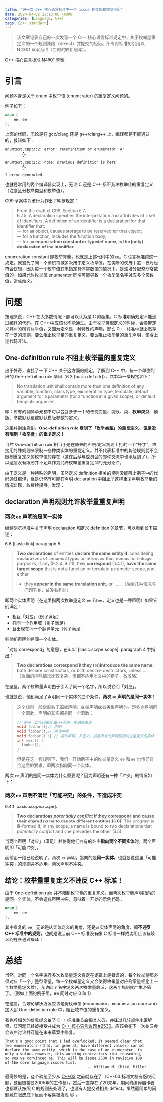 ```yaml
---
title: "记一次 C++ 核心语言标准中一个 issue 的发现和提交经历"
date: 2024-04-02 22:10:00 +0800
categories: [Language, C++]
tags: [c++ standard]
---
```


> 该文章记录自己的一次发现一个 C++ 核心语言标准规定中，关于枚举量重定义的一个规则缺陷（defect）并提交的经历。所有对标准的引用以 N4901 草案为准（当时的较新版本）。

[C++ 核心语言标准 N4901 草案](http://www.open-std.org/jtc1/sc22/wg21/docs/papers/2021/n4901.pdf)

# 引言

问题本身是关于 enum 中枚举值 (enumerator) 的重复定义问题的。

例子如下：

```c++
enum {
	ee, ee
};
```

上面的代码，无论是在 gcc/clang 还是 g++/clang++ 上，编译都是不能通过的，报错如下：
```
enumtest.cpp:3:2: error: redefinition of enumerator 'A'
        A,
        ^
enumtest.cpp:2:2: note: previous definition is here
        A,
        ^
1 error generated.
```

也就是常用的两个编译器实现上，无论 C 还是 C++ 都不允许枚举值的重复定义（注意区分枚举类型和枚举值）。

C99 草案中对该行为作出了明确规定：
> From the draft of C99, Section 6.7:  
> 6.7.5.  A declaration specifies the interpretation and attributes of a set of identifiers. A definition of an identifier is a declaration for that identifier that:  
> — for an object, causes storage to be reserved for that object;  
> — for a function, includes the function body;   
> — for an **enumeration constant or typedef name, is the (only) declaration of the identifier.**  

enumeration constant 即枚举常量，也就是上述代码中的 `ee`。C 语言标准的这一规定，就避免了同一个标识符被多次用于定义枚举值。在实际的使用中这一行为也符合逻辑，因为每一个枚举值在未指定具体常数值的情况下，是递增分配整形常数值的，如果允许枚举值 enumerator 同名可能导致一个枚举值名字对应多个常数值，造成歧义。

# 问题

按理来说，C++ 在大多数情况下都可以认为是 C 的超集，C 标准明确规定不能通过编译的代码，在 C++ 中应该也不能通过。由于枚举类型定义的时候，会顺带定义其中的所有枚举值，又因为定义是一种特殊的声明，那么 C++ 标准中就必然存在一定的规则，要么阻止枚举量的重复定义，要么阻止枚举量的重复声明，使得上述代码非法。

## One-definition rule 不阻止枚举量的重复定义

出于好奇，查找了一下 C++ 关于这方面的规定，了解到 C++ 中，有一个单独列出的 One-definition rule 条目（6.3 [basic.def.odr]），其中第一条规定如下：

> No translation unit shall contain more than one definition of any variable, function, class type, enumeration type, template, default argument for a parameter (for a function in a given scope), or default template argument.

即：所有的翻译单元都不可以包含多于一个的任何变量、函数、类、**枚举类型**、模版、参数默认值或默认模版参数的定义。

这里特别注意到，**One-definition rule 限制了「枚举类型」的重复定义，但是没有限制「枚举量」的重复定义！**

当然 One-definition rule 相当于是在原来的声明/定义规则上打的一个“补丁”，直接用特殊规则来限制一些种类实体的重复定义。并不代表标准中的其他规则就不会限制重复定义的枚举值的存在（这在后续与委员会的邮件交流中也涉及到了），所以这里没有限制并不足以作为允许枚举量重复定义的充分条件。

由于定义是一种特殊的声明，虽然定义 definition 相关的规则没能阻止例子中的代码通过编译，但是仍然有可能在声明 declaration 中阻止了这样重复声明枚举量的情况出现，故继续探寻，发现：

## declaration 声明规则允许枚举量重复声明

### 两次 `ee` 声明的是同一实体
继续浏览标准中关于声明 declaration 和定义 definition 的章节，可以看到如下描述：

6.6 [basic.link] paragraph 8:
> **Two declarations** of entities **declare the same entity if**, considering declarations of unnamed types to introduce their names for linkage purposes, if any (9.2.4, 9.7.1), they **correspond** (6.4.1), **have the same target scope** that is not a function or template parameter scope, and either
> - they **appear in the same translation unit**, or....... （后续几种情况与问题无关，故没有列出）

即两个实体声明（在这里指两次枚举量定义 `ee` 和 `ee`，定义也是一种声明）如果它们满足：
* 相互「对应」（例子满足）
* 在同一个作用域（例子满足）
* 且出现在同一个翻译单元（例子满足）

则他们声明的是同一个实体。

「对应 correspond」的意思，在6.4.1 [basic.scope.scope], paragraph 4 中指出：
> **Two declarations correspond if they (re)introduce the same name**, both declare constructors, or both declare destructors, unless......  
> （后面的排除情况比较复杂，但都不适用本文中的例子，故省略）

在这里，两个枚举量声明由于引入了同一个名字，所以说它们「对应」。

也就是说，他们满足了声明同一个实体的三个条件，**两次 `ee` 声明的是同一实体**！

> 这个规则一般是服务于函数声明、变量声明或者类型声明的，即多次声明同一个函数，声明的其实都是同一个函数：
> ```c++
> // 例子：此代码是合法C++程序，能通过编译
> void foobar();// 声明
> void foobar();// 再次声明
> void foobar() {} // 再次声明，并定义，前面所有的声明都指向这里定义的实体
> int main() {
> 	foobar();
> }
> ```
> 但是在这一套规则下，我们一开始例子中的枚举量定义 `ee` 和 `ee` 也恰好符合这里的要求，即两次指向同一个实体。

两次 `ee` 声明的是同一实体为什么重要呢？因为声明还有一种「冲突」的情况如下：

### 两次 `ee` 声明不满足「可能冲突」的条件，不造成冲突

6.4.1 [basic.scope.scope]:
> **Two declarations _potentially conflict_ if they correspond and cause their shared name to denote different entities (6.6)**. The program is ill-formed if, in any scope, a name is bound to two declarations that _potentially conflict_ and one precedes the other (6.5).

当两个声明「对应」（满足）并使得他们共有的名字**指向两个不同实体时**，两个声明即「可能冲突」。

而前面一段已经说明了，两次 `ee` 声明，指向的是**同一实体**，也就是说这里「可能冲突」的规则并不适用，两次声明不冲突。

## 结论：枚举量重复定义不违反 C++ 标准！

由于 One-definition rule 并不限制枚举量的重复定义，而两次枚举量声明指向的是同一个实体，不会造成声明冲突，意味着一开始的示例代码：

```c++
enum {
	ee, ee
};
```

其中重复的 `ee`，无论是从实体定义的角度，还是从实体声明的角度，都**不违反 C++ 标准中的规则**，也就是说当前 C++ 标准没有像 C 标准一样成功阻止该有歧义的程序通过编译！

# 总结

当然，对同一个名字进行多次枚举量定义肯定在逻辑上是错误的，每个枚举量都必须对应「一个」整型常量，每一个枚举量定义又会使得枚举量对应的常量相比上一个枚举量定义增1，允许同个名字定义两次枚举量的话，这两个规则就产生矛盾了。（例如上面的例子里，ee 同时对应 0 和 1）

在这里，合理的解决方法应该是将枚举值 (enumerator、enumeration constant) 加入到 One-definition rule 中，阻止枚举值的重复定义。

我也将相关的信息提交给了 C++ 标准委员会相关人员，并经过几轮邮件来回解释，该问题已经被接受并成为 [C++ 核心语言议题 #2530](http://www.open-std.org/jtc1/sc22/wg21/docs/cwg_active.html#2530)。应该会在下一次委员会会议中讨论并可能在未来草案中修复。
```
That's a good point that I had overlooked; it seemed clear that 
two enumerators (that, in general, have different values) cannot 
declare the same entity, which in the case of an enumerator, is 
only a value. However, this wording contradicts that reasoning, 
so you've convinced me. This will be issue 2530 in revision 108 
of the core language issues list.
                                      -- William M. (Mike) Miller
```

最奇妙的是，这个疏忽至少从 [C++03](http://www.open-std.org/jtc1/sc22/wg21/docs/papers/2005/n1905.pdf) 之前就存在了（C++03 标准文档有版权问题，这里链接是2005年的工作稿），然后一直存在了20来年，期间的编译器作者也都默认按照 C 的规则去处理了，也没有人提交过相关 defect。果然最简单的问题藏在眼皮底下反而不容易被发现 😃 。